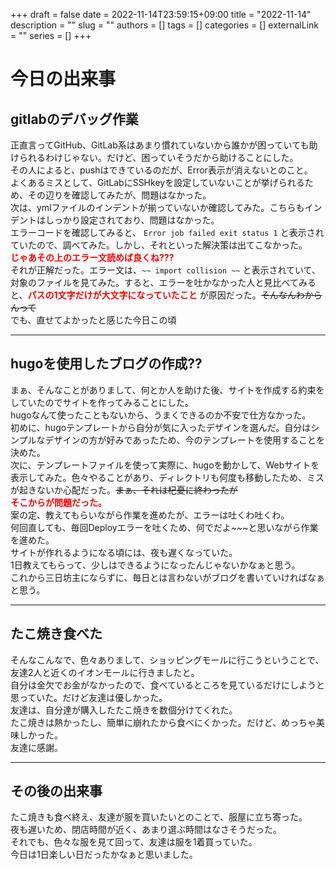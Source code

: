 +++ 
draft = false
date = 2022-11-14T23:59:15+09:00
title = "2022-11-14"
description = ""
slug = ""
authors = []
tags = []
categories = []
externalLink = ""
series = []
+++

# 今日の出来事
## gitlabのデバッグ作業
正直言ってGitHub、GitLab系はあまり慣れていないから誰かが困っていても助けられるわけじゃない。だけど、困っていそうだから助けることにした。<br>
その人によると、pushはできているのだが、Error表示が消えないとのこと。<br>
よくあるミスとして、GitLabにSSHkeyを設定していないことが挙げられるため、その辺りを確認してみたが、問題はなかった。<br>
次は、ymlファイルのインデントが揃っていないか確認してみた。こちらもインデントはしっかり設定されており、問題はなかった。<br>
エラーコードを確認してみると、 `Error job failed exit status 1` と表示されていたので、調べてみた。しかし、それといった解決策は出てこなかった。<br>
**<font color="Red">じゃあその上のエラー文読めば良くね???</font>** <br>
それが正解だった。エラー文は、`~~ import collision ~~` と表示されていて、対象のファイルを見てみた。すると、エラーを吐かなかった人と見比べてみると、**<font color="Red">パスの1文字だけが大文字になっていたこと</font>** が原因だった。~~そんなんわからんって~~<br>
でも、直せてよかったと感じた今日この頃
<hr>

## hugoを使用したブログの作成??
まぁ、そんなことがありまして、何とか人を助けた後、サイトを作成する約束をしていたのでサイトを作ってみることにした。<br>
hugoなんて使ったこともないから、うまくできるのか不安で仕方なかった。<br>
初めに、hugoテンプレートから自分が気に入ったデザインを選んだ。自分はシンプルなデザインの方が好みであったため、今のテンプレートを使用することを決めた。<br>
次に、テンプレートファイルを使って実際に、hugoを動かして、Webサイトを表示してみた。色々やることがあり、ディレクトリも何度も移動したため、ミスが起きないか心配だった。~~まぁ、それは杞憂に終わったが~~<br>
**<font color="Red">そこからが問題だった。</font>**<br>
案の定、教えてもらいながら作業を進めたが、エラーは吐くわ吐くわ。<br>
何回直しても、毎回Deployエラーを吐くため、何でだよ~~~と思いながら作業を進めた。<br>
サイトが作れるようになる頃には、夜も遅くなっていた。<br>
1日教えてもらって、少しはできるようになったんじゃないかなぁと思う。<br>
これから三日坊主にならずに、毎日とは言わないがブログを書いていければなぁと思う。
<hr>

## たこ焼き食べた
そんなこんなで、色々ありまして、ショッピングモールに行こうということで、友達2人と近くのイオンモールに行きましたと。<br>
自分は金欠でお金がなかったので、食べているところを見ているだけにしようと思っていた。だけど友達は優しかった。<br>
友達は、自分達が購入したたこ焼きを数個分けてくれた。<br>
たこ焼きは熱かったし、簡単に崩れたから食べにくかった。だけど、めっちゃ美味しかった。<br>
友達に感謝。<br>
<hr>

## その後の出来事
たこ焼きも食べ終え、友達が服を買いたいとのことで、服屋に立ち寄った。<br>
夜も遅いため、閉店時間が近く、あまり選ぶ時間はなさそうだった。<br>
それでも、色々な服を見て回って、友達は服を1着買っていた。<br>
今日は1日楽しい日だったかなぁと思いました。